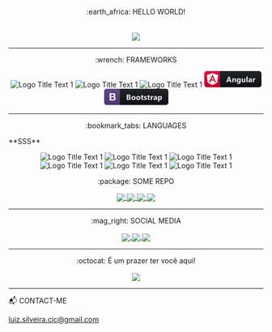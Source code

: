  <p align="center"> :earth_africa: HELLO WORLD! </p>

 <br>
 
<div align="center">
 <a href="https://github.com/Linzer-Cyberheart">
   <img align="center" src="https://github-readme-stats.vercel.app/api?username=linzer-cyberheart&count_private=true&show_icons=true&theme=radical" />
 </a> 
</div>

<hr>

<p align="center"> :wrench: FRAMEWORKS </p>

<p align="center">
 <img src="https://raw.githubusercontent.com/MikeCodesDotNET/ColoredBadges/master/png/dev/frameworks/godot.png" alt="Logo Title Text 1">
 <img src="https://raw.githubusercontent.com/MikeCodesDotNET/ColoredBadges/master/png/dev/frameworks/nodejs.png" alt="Logo Title Text 1">
 <img src="https://raw.githubusercontent.com/MikeCodesDotNET/ColoredBadges/master/png/dev/frameworks/react.png" alt="Logo Title Text 1">
 <img src="https://raw.githubusercontent.com/MikeCodesDotNET/ColoredBadges/master/png/dev/frameworks/angular.png" alt="Logo Title Text 1">
 <img src="https://raw.githubusercontent.com/MikeCodesDotNET/ColoredBadges/master/png/dev/frameworks/bootstrap.png" alt="Logo Title Text 1">
</p>

 <hr>
 
 <p align="center"> :bookmark_tabs: LANGUAGES </p> **SSS**
<p align="center">
 <img src="https://github.com/MikeCodesDotNET/ColoredBadges/blob/master/png/dev/languages/csharp.png" alt="Logo Title Text 1">
 <img src="https://github.com/MikeCodesDotNET/ColoredBadges/blob/master/png/dev/languages/css3.png" alt="Logo Title Text 1">
 <img src="https://github.com/MikeCodesDotNET/ColoredBadges/blob/master/png/dev/languages/html.png" alt="Logo Title Text 1">
 <img src="https://github.com/MikeCodesDotNET/ColoredBadges/blob/master/png/dev/languages/java.png" alt="Logo Title Text 1">
 <img src="https://github.com/MikeCodesDotNET/ColoredBadges/blob/master/png/dev/languages/js.png" alt="Logo Title Text 1">
 <img src="https://github.com/MikeCodesDotNET/ColoredBadges/blob/master/png/dev/languages/python.png" alt="Logo Title Text 1">
</p>
 <p align="center"> :package: SOME REPO <p/>
  
<div align="center">
 
  <a href="https://github.com/Linzer-Cyberheart/GODOT-GDScript-Parte-I">
    <img align="center" src="https://github-readme-stats.vercel.app/api/pin/?username=linzer-cyberheart&theme=radical&repo=GODOT-GDScript-Parte-I" />
  </a>

  <a href="https://github.com/Linzer-Cyberheart/GODOT-GDScript-Parte-II">
    <img align="center" src="https://github-readme-stats.vercel.app/api/pin/?username=linzer-cyberheart&theme=radical&repo=GODOT-GDScript-Parte-II" />
  </a>

  <a href="https://github.com/Linzer-Cyberheart/GODOT-GDScript-Parte-III">
    <img align="center" src="https://github-readme-stats.vercel.app/api/pin/?username=linzer-cyberheart&theme=radical&repo=GODOT-GDScript-Parte-III" />
  </a>

  <a href="https://github.com/Linzer-Cyberheart/OKUNO">
    <img align="center" src="https://github-readme-stats.vercel.app/api/pin/?username=linzer-cyberheart&theme=radical&repo=OKUNO" />
  </a>
  
 </div>

 <hr>

  <p align="center"> :mag_right: SOCIAL MEDIA <p/>

<div align="center">
 
  <a href="https://github.com/Linzer-Cyberheart">
    <img align="center" src="https://img.shields.io/badge/-Github-000?style=flat-square&logo=Github&logoColor=white&link=https://github.com/Linzer-Cyberheart" />
  </a>

  <a href="https://github.com/Linzer-Cyberheart">
    <img align="center" src="https://img.shields.io/badge/-LinkedIn-blue?style=flat-square&logo=Linkedin&logoColor=white&link=https://www.linkedin.com/in/luizfernandoss/" />
  </a>

  <a href="https://github.com/Linzer-Cyberheart">
    <img align="center" src="https://img.shields.io/badge/-YouTube-ff0000?style=flat-square&labelColor=ff0000&logo=youtube&logoColor=white&link=https://www.youtube.com/channel/UCKsQt2-ymitctFnlfbxxkHA?view_as=subscriber" />
  </a>
  
 </div>
 
 <hr>
 
 <p align="center"> :octocat: É um prazer ter você aqui! </p>
  
 <div align="center">
  <a align="center" href="http://hits.dwyl.com/Linzer-Cyberheart/GODOT-GDScript-Parte-I">
    <img align="center" src="http://hits.dwyl.com/Linzer-Cyberheart/GODOT-GDScript-Parte-I.svg" />
  </a>
 </div>

 <hr>

 :mailbox_with_mail: CONTACT-ME

 luiz.silveira.cic@gmail.com
